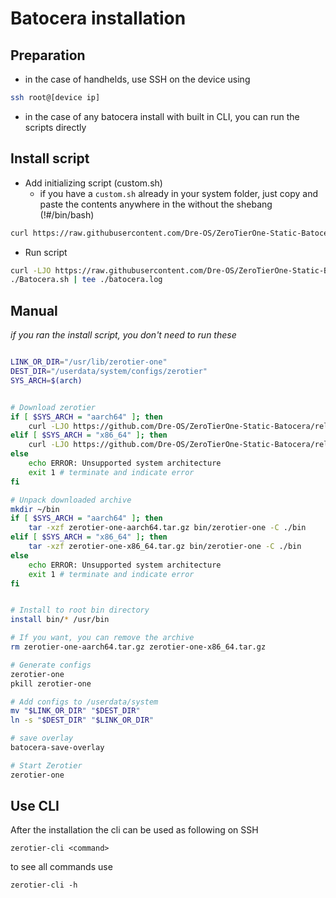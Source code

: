# Batocera installation
## Preparation
- in the case of handhelds, use SSH on the device using 
```sh
ssh root@[device ip]
```
- in the case of any batocera install with built in CLI, you can run the scripts directly

## Install script 
 - Add initializing script (custom.sh)
    * if you have a `custom.sh` already in your system folder, just copy and paste the contents anywhere in the without the shebang (!#/bin/bash)
```sh
curl https://raw.githubusercontent.com/Dre-OS/ZeroTierOne-Static-Batocera/main/custom.sh 
```
 - Run script
```sh
curl -LJO https://raw.githubusercontent.com/Dre-OS/ZeroTierOne-Static-Batocera/main/Batocera.sh
./Batocera.sh | tee ./batocera.log
```

## Manual
*if you ran the install script, you don't need to run these*
```sh

LINK_OR_DIR="/usr/lib/zerotier-one"
DEST_DIR="/userdata/system/configs/zerotier"
SYS_ARCH=$(arch)


# Download zerotier
if [ $SYS_ARCH = "aarch64" ]; then
    curl -LJO https://github.com/Dre-OS/ZeroTierOne-Static-Batocera/releases/latest/download/zerotier-one-aarch64.tar.gz
elif [ $SYS_ARCH = "x86_64" ]; then
    curl -LJO https://github.com/Dre-OS/ZeroTierOne-Static-Batocera/releases/latest/download/zerotier-one-x86_64.tar.gz
else
    echo ERROR: Unsupported system architecture
    exit 1 # terminate and indicate error
fi

# Unpack downloaded archive
mkdir ~/bin
if [ $SYS_ARCH = "aarch64" ]; then
    tar -xzf zerotier-one-aarch64.tar.gz bin/zerotier-one -C ./bin
elif [ $SYS_ARCH = "x86_64" ]; then
    tar -xzf zerotier-one-x86_64.tar.gz bin/zerotier-one -C ./bin
else
    echo ERROR: Unsupported system architecture
    exit 1 # terminate and indicate error
fi


# Install to root bin directory
install bin/* /usr/bin

# If you want, you can remove the archive
rm zerotier-one-aarch64.tar.gz zerotier-one-x86_64.tar.gz

# Generate configs
zerotier-one
pkill zerotier-one

# Add configs to /userdata/system
mv "$LINK_OR_DIR" "$DEST_DIR"
ln -s "$DEST_DIR" "$LINK_OR_DIR"

# save overlay
batocera-save-overlay

# Start Zerotier
zerotier-one

```

## Use CLI

After the installation the cli can be used as following on SSH

```
zerotier-cli <command>
```

to see all commands use 

```
zerotier-cli -h
```
